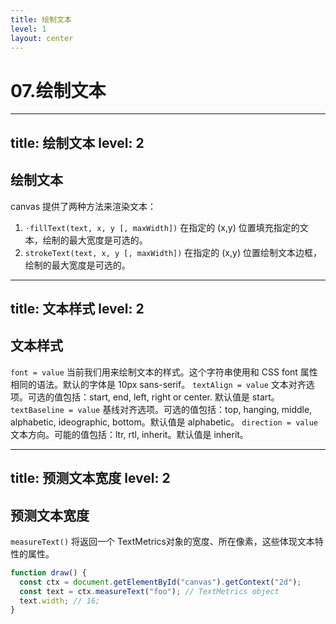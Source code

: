 ```yaml
---
title: 绘制文本
level: 1
layout: center
---
```

# 07.绘制文本

---
title: 绘制文本
level: 2
---

## 绘制文本
canvas 提供了两种方法来渲染文本：

1. `·fillText(text, x, y [, maxWidth])` 在指定的 (x,y) 位置填充指定的文本，绘制的最大宽度是可选的。
2. `strokeText(text, x, y [, maxWidth])` 在指定的 (x,y) 位置绘制文本边框，绘制的最大宽度是可选的。

<v-click>

<Demo009FillText />

</v-click>

<v-click>

<Demo009StrokeText class=" ml-10" />

</v-click>

---
title: 文本样式
level: 2
---

## 文本样式

`font = value` 当前我们用来绘制文本的样式。这个字符串使用和 CSS font 属性相同的语法。默认的字体是 10px sans-serif。
`textAlign = value`  文本对齐选项。可选的值包括：start, end, left, right or center. 默认值是 start。
`textBaseline = value` 基线对齐选项。可选的值包括：top, hanging, middle, alphabetic, ideographic, bottom。默认值是 alphabetic。
`direction = value` 文本方向。可能的值包括：ltr, rtl, inherit。默认值是 inherit。

---
title: 预测文本宽度
level: 2
---

## 预测文本宽度

`measureText()` 将返回一个 TextMetrics对象的宽度、所在像素，这些体现文本特性的属性。

```js
function draw() {
  const ctx = document.getElementById("canvas").getContext("2d");
  const text = ctx.measureText("foo"); // TextMetrics object
  text.width; // 16;
}


```
